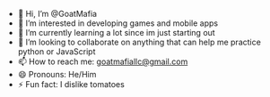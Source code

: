 - 👋 Hi, I’m @GoatMafia
- 👀 I’m interested in developing games and mobile apps
- 🌱 I’m currently learning a lot since im just starting out
- 💞️ I’m looking to collaborate on anything that can help me practice python or JavaScript
- 📫 How to reach me: goatmafiallc@gmail.com
- 😄 Pronouns: He/Him
- ⚡ Fun fact: I dislike tomatoes

<!---
GoatMafia/GoatMafia is a ✨ special ✨ repository because its `README.md` (this file) appears on your GitHub profile.
You can click the Preview link to take a look at your changes.
--->
